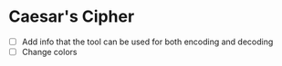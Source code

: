 # Caesar's Cipher

* [ ] Add info that the tool can be used for both encoding and decoding
* [ ] Change colors
